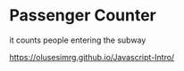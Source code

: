 # Passenger Counter


it counts people entering the subway

https://olusesimrg.github.io/Javascript-Intro/

